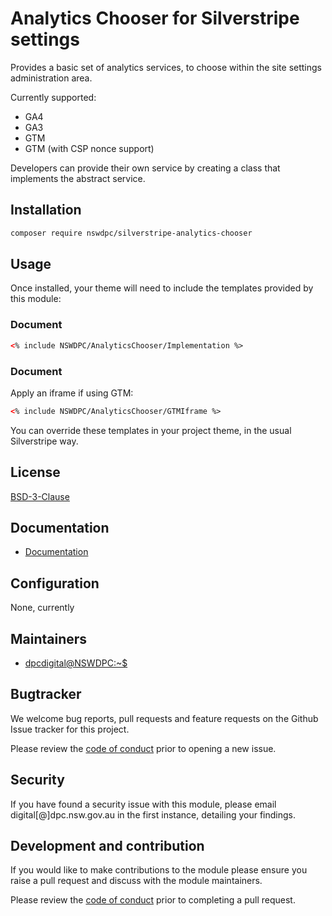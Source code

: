 # Analytics Chooser for Silverstripe settings

Provides a basic set of analytics services, to choose within the site settings administration area.

Currently supported:

+ GA4
+ GA3
+ GTM
+ GTM (with CSP nonce support)

Developers can provide their own service by creating a class that implements the abstract service.

## Installation

```sh
composer require nswdpc/silverstripe-analytics-chooser
```

## Usage

Once installed, your theme will need to include the templates provided by this module:

### Document <head>

```html
<% include NSWDPC/AnalyticsChooser/Implementation %>
```

### Document <body>

Apply an iframe if using GTM:

```html
<% include NSWDPC/AnalyticsChooser/GTMIframe %>
```

You can override these templates in your project theme, in the usual Silverstripe way.

## License

[BSD-3-Clause](./LICENSE.md)

## Documentation

* [Documentation](./docs/en/001_index.md)

## Configuration

None, currently

## Maintainers

+ [dpcdigital@NSWDPC:~$](https://dpc.nsw.gov.au)

## Bugtracker

We welcome bug reports, pull requests and feature requests on the Github Issue tracker for this project.

Please review the [code of conduct](./code-of-conduct.md) prior to opening a new issue.

## Security

If you have found a security issue with this module, please email digital[@]dpc.nsw.gov.au in the first instance, detailing your findings.

## Development and contribution

If you would like to make contributions to the module please ensure you raise a pull request and discuss with the module maintainers.

Please review the [code of conduct](./code-of-conduct.md) prior to completing a pull request.
